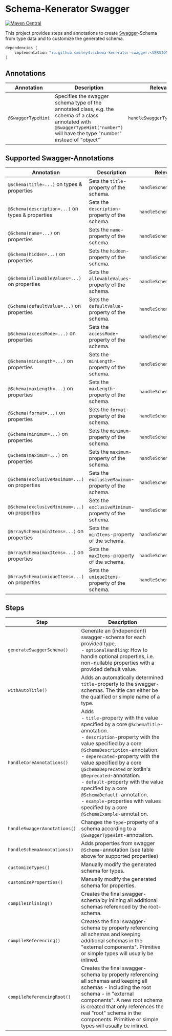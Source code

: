 # Schema-Kenerator Swagger

[![Maven Central](https://maven-badges.herokuapp.com/maven-central/io.github.smiley4/schema-kenerator-swagger/badge.svg)](https://maven-badges.herokuapp.com/maven-central/io.github.smiley4/schema-kenerator-swagger)

This project provides steps and annotations to create [Swagger](https://github.com/swagger-api/swagger-parser)-Schema
from type data and to customize the generated schema.

```kotlin
dependencies {
    implementation "io.github.smiley4:schema-kenerator-swagger:<VERSION>"
}
```

## Annotations

| Annotation         | Description                                                                                                                                                                       | Relevant Steps                    |
|--------------------|-----------------------------------------------------------------------------------------------------------------------------------------------------------------------------------|-----------------------------------|
| `@SwaggerTypeHint` | Specifies the swagger schema type of the annotated class, e.g. the schema of a class annotated with `@SwaggerTypeHint("number")` will have the type "number" instead of "object"` | `handleSwaggerTypeHintAnnotation` |

## Supported Swagger-Annotations

| Annotation                                       | Description                                         | Relevant Step               |
|--------------------------------------------------|-----------------------------------------------------|-----------------------------|
| `@Schema(title=...)` on types & properties       | Sets the `title`-property of the schema.            | `handleSchemaAnnotations()` |
| `@Schema(description=...)` on types & properties | Sets the `description`-property of the schema.      | `handleSchemaAnnotations()` |
| `@Schema(name=...)` on properties                | Sets the `name`-property of the schema.             | `handleSchemaAnnotations()` |
| `@Schema(hidden=...)` on properties              | Sets the `hidden`-property of the schema.           | `handleSchemaAnnotations()` |
| `@Schema(allowableValues=...)` on properties     | Sets the `allowableValues`-property of the schema.  | `handleSchemaAnnotations()` |
| `@Schema(defaultValue=...)` on properties        | Sets the `defaultValue`-property of the schema.     | `handleSchemaAnnotations()` |
| `@Schema(accessMode=...)` on properties          | Sets the `accessMode`-property of the schema.       | `handleSchemaAnnotations()` |
| `@Schema(minLength=...)` on properties           | Sets the `minLength`-property of the schema.        | `handleSchemaAnnotations()` |
| `@Schema(maxLength=...)` on properties           | Sets the `maxLength`-property of the schema.        | `handleSchemaAnnotations()` |
| `@Schema(format=...)` on properties              | Sets the `format`-property of the schema.           | `handleSchemaAnnotations()` |
| `@Schema(minimum=...)` on properties             | Sets the `minimum`-property of the schema.          | `handleSchemaAnnotations()` |
| `@Schema(maximum=...)` on properties             | Sets the `maximum`-property of the schema.          | `handleSchemaAnnotations()` |
| `@Schema(exclusiveMaximum=...)` on properties    | Sets the `exclusiveMaximum`-property of the schema. | `handleSchemaAnnotations()` |
| `@Schema(exclusiveMinimum=...)` on properties    | Sets the `exclusiveMinimum`-property of the schema. | `handleSchemaAnnotations()` |
| `@ArraySchema(minItems=...)` on properties       | Sets the `minItems`-property of the schema.         | `handleSchemaAnnotations()` |
| `@ArraySchema(maxItems=...)` on properties       | Sets the `maxItems`-property of the schema.         | `handleSchemaAnnotations()` |
| `@ArraySchema(uniqueItems=...)` on properties    | Sets the `uniqueItems`-property of the schema.      | `handleSchemaAnnotations()` |

## Steps

| Step                         | Description                                                                                                                                                                                                                                                                                                                                                                                                                                                                                                |
|------------------------------|------------------------------------------------------------------------------------------------------------------------------------------------------------------------------------------------------------------------------------------------------------------------------------------------------------------------------------------------------------------------------------------------------------------------------------------------------------------------------------------------------------|
| `generateSwaggerSchema()`    | Generate an (independent) swagger-schema for each provided type.<br/> - `optionalHandling`: How to handle optional properties, i.e. non-nullable properties with a provided default value.                                                                                                                                                                                                                                                                                                                 |
| `withAutoTitle()`            | Adds an automatically determined `title`-property to the swagger-schemas. The title can either be the qualified or simple name of a type.                                                                                                                                                                                                                                                                                                                                                                  |
| `handleCoreAnnotations()`    | Adds<br/> - `title`-property with the value specified by a core `@SchemaTitle`-annotation.<br/> - `description`-property with the value specified by a core `@SchemaDescription`-annotation.<br/> - `deperecated`-property with the value specified by a core `@SchemaDeprecated` or kotlin's `@Deprecated`-annotation.<br/> - `default`-property with the value specified by a core `@SchemaDefault`-annotation.<br/> - `example`-properties with values specified by a core `@SchemaExample`-annotation. |
| `handleSwaggerAnnotations()` | Changes the `type`-property of a schema according to a `@SwaggerTypeHint`-annotation.                                                                                                                                                                                                                                                                                                                                                                                                                      |
| `handleSchemaAnnotations()`  | Adds properties from swagger `@Schema`-annotation (see table above for supported properties)                                                                                                                                                                                                                                                                                                                                                                                                               |                                                                                                                                                                                                                                                                                                                                                                                                              |
| `customizeTypes()`           | Manually modify the generated schema for types.                                                                                                                                                                                                                                                                                                                                                                                                                                                            |
| `customizeProperties()`      | Manually modify the generated schema for properties.                                                                                                                                                                                                                                                                                                                                                                                                                                                       |
| `compileInlining()`          | Creates the final swagger-schema by inlining all additional schemas referenced by the root-schema.                                                                                                                                                                                                                                                                                                                                                                                                         |
| `compileReferencing()`       | Creates the final swagger-schema by properly referencing all schemas and keeping additional schemas in the "external components". Primitive or simple types will usually be inlined.                                                                                                                                                                                                                                                                                                                       |
| `compileReferencingRoot()`   | Creates the final swagger-schema by properly referencing all schemas and keeping all schemas - including the root schema - in "external components". A new root schema is created that only references the real "root" schema in the components. Primitive or simple types will usually be inlined.                                                                                                                                                                                                        |

